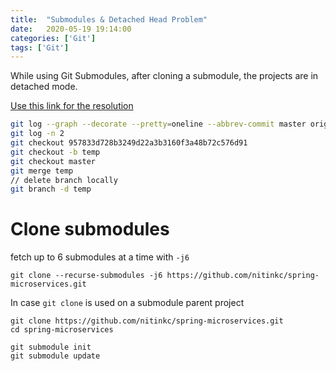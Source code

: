 ```yaml
---
title:  "Submodules & Detached Head Problem"
date:   2020-05-19 19:14:00
categories: ['Git']
tags: ['Git']
---
```


While using Git Submodules, after cloning a submodule, the projects are in detached
mode.

[Use this link for the resolution](https://github.com/nitinkc/git-submodule-demo/blob/master/README.md)

```sh
git log --graph --decorate --pretty=oneline --abbrev-commit master origin/master
git log -n 2
git checkout 957833d728b3249d22a3b3160f3a48b72c576d91
git checkout -b temp
git checkout master
git merge temp
// delete branch locally
git branch -d temp
```

# Clone submodules

fetch up  to 6 submodules at a time with `-j6`

```shell
git clone --recurse-submodules -j6 https://github.com/nitinkc/spring-microservices.git
```

In case `git clone` is used on a submodule parent project
```shell
git clone https://github.com/nitinkc/spring-microservices.git
cd spring-microservices

git submodule init
git submodule update 
```